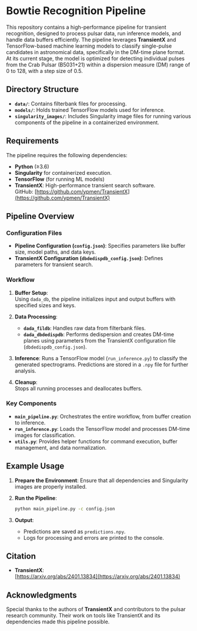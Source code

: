 # Bowtie Recognition Pipeline

This repository contains a high-performance pipeline for transient recognition, designed to process pulsar data, run inference models, and handle data buffers efficiently. The pipeline leverages **TransientX** and TensorFlow-based machine learning models to classify single-pulse candidates in astronomical data, specifically in the DM-time plane format. At its current stage, the model is optimized for detecting individual pulses from the Crab Pulsar (B5031+21) within a dispersion measure (DM) range of 0 to 128, with a step size of 0.5.

## Directory Structure

- **`data/`**: Contains filterbank files for processing.
- **`models/`**: Holds trained TensorFlow models used for inference.
- **`singularity_images/`**: Includes Singularity image files for running various components of the pipeline in a containerized environment.

## Requirements

The pipeline requires the following dependencies:

- **Python** (≥3.6)
- **Singularity** for containerized execution.
- **TensorFlow** (for running ML models)
- **TransientX**: High-performance transient search software.  
  GitHub: [https://github.com/ypmen/TransientX](https://github.com/ypmen/TransientX)  

## Pipeline Overview

### Configuration Files
- **Pipeline Configuration (`config.json`)**: Specifies parameters like buffer size, model paths, and data keys.
- **TransientX Configuration (`dbdedispdb_config.json`)**: Defines parameters for transient search.

### Workflow

1. **Buffer Setup**:  
   Using `dada_db`, the pipeline initializes input and output buffers with specified sizes and keys.

2. **Data Processing**:
   - **`dada_fildb`**: Handles raw data from filterbank files.
   - **`dada_dbdedispdb`**: Performs dedispersion and creates DM-time planes using parameters from the TransientX configuration file (`dbdedispdb_config.json`).

3. **Inference**:
   Runs a TensorFlow model (`run_inference.py`) to classify the generated spectrograms. Predictions are stored in a `.npy` file for further analysis.

4. **Cleanup**:  
   Stops all running processes and deallocates buffers.

### Key Components
- **`main_pipeline.py`**: Orchestrates the entire workflow, from buffer creation to inference.
- **`run_inference.py`**: Loads the TensorFlow model and processes DM-time images for classification.
- **`utils.py`**: Provides helper functions for command execution, buffer management, and data normalization.

## Example Usage

1. **Prepare the Environment**:
   Ensure that all dependencies and Singularity images are properly installed.

2. **Run the Pipeline**:
   ```bash
   python main_pipeline.py -c config.json
   ```

3. **Output**:
   - Predictions are saved as `predictions.npy`.
   - Logs for processing and errors are printed to the console.

## Citation

- **TransientX**:  
  [https://arxiv.org/abs/2401.13834](https://arxiv.org/abs/2401.13834)

## Acknowledgments

Special thanks to the authors of **TransientX** and contributors to the pulsar research community. Their work on tools like TransientX and its dependencies made this pipeline possible.